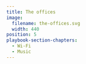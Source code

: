 ```yaml
---
title: The offices
image:
  filename: the-offices.svg
  width: 440
position: 5
playbook-section-chapters:
  - Wi-Fi
  - Music
---
```

